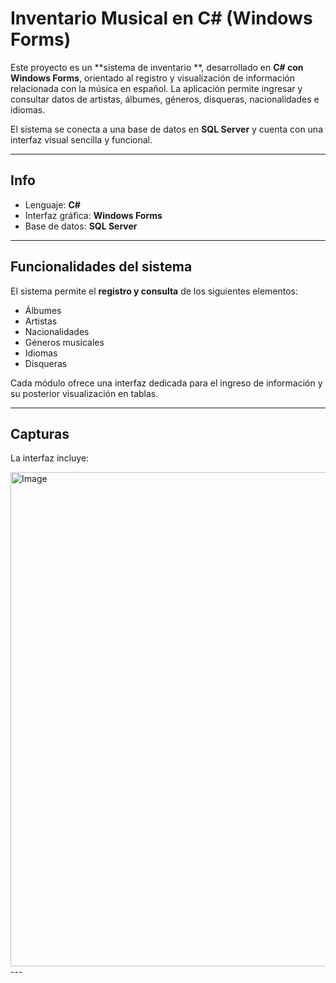 # Inventario Musical en C# (Windows Forms)

Este proyecto es un **sistema de inventario **, desarrollado en **C# con Windows Forms**, orientado al registro y visualización de información relacionada con la música en español. La aplicación permite ingresar y consultar datos de artistas, álbumes, géneros, disqueras, nacionalidades e idiomas.

El sistema se conecta a una base de datos en **SQL Server** y cuenta con una interfaz visual sencilla y funcional.

---

##  Info

- Lenguaje: **C#**
- Interfaz gráfica: **Windows Forms**
- Base de datos: **SQL Server**


---

##  Funcionalidades del sistema

El sistema permite el **registro y consulta** de los siguientes elementos:

- Álbumes
- Artistas
- Nacionalidades
- Géneros musicales
- Idiomas
- Disqueras

Cada módulo ofrece una interfaz dedicada para el ingreso de información y su posterior visualización en tablas.

---

##  Capturas

La interfaz incluye:

<img width="866" height="791" alt="Image" src="https://github.com/user-attachments/assets/0d0037a1-785f-481b-83c7-757923383578" />
---



##
